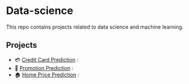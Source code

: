 # Data-science
This repo contains projects related to data science and machine learning.

## Projects
* 💳 [Credit Card Prediction](https://github.com/AdesinaA/data-science/tree/main/Credit%20Card%20Default%20Loan%20Prediction) :
* 🥇 [Promotion Prediction](https://github.com/AdesinaA/data-science/tree/main/Promotion%20Prediction) :
* 🏠 [Home Price Prediction](https://github.com/AdesinaA/data-science-machine-learning/tree/main/home%20price%20prediction) :



